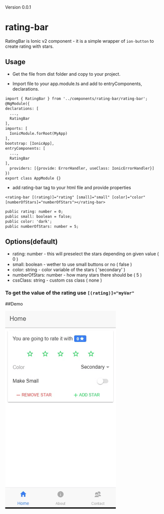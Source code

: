 

Version 0.0.1


# rating-bar
RatingBar is Ionic v2 component - it is a simple wrapper of `ion-button` to create rating with stars.

## Usage

* Get the file from dist folder and copy to your project.

* Import file to your app.module.ts and add to entryComponents, declarations.

```
import { RatingBar } from '../components/rating-bar/rating-bar';
@NgModule({
declarations: [
  ...,
  RatingBar
],
imports: [
  IonicModule.forRoot(MyApp)
],
bootstrap: [IonicApp],
entryComponents: [
  ...,
  RatingBar
],
  providers: [{provide: ErrorHandler, useClass: IonicErrorHandler}]
})
export class AppModule {}
```
* add rating-bar tag to your html file and provide properties
```
<rating-bar [(rating)]="rating" [small]="small" [color]="color" [numberOfStars]="numberOfStars"></rating-bar>
```

```
public rating: number = 0;
public small: boolean = false;
public color: 'dark';
public numberOfStars: number = 5;

```

## Options(default)   

* rating: number        - this will preselect the stars depending on given value ( 0 )
* small: boolean        - wether to use small buttons or no                      ( false )
* color: string         - color variable of the stars                            ( 'secondary' )
* numberOfStars: number - how many stars there should be                         ( 5 )
* cssClass: string      - custom css class                                       ( none )

### To get the value of the rating use `[(rating)]="myVar"`


##Demo


![alt tag](https://github.com/ekhmoi/rating-bar/raw/master/demo/RatingBar.gif)

